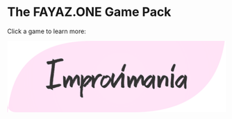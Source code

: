 # The FAYAZ.ONE Game Pack
Click a game to learn more:

![Improvimania Logo](./client/src/image/title.png)


